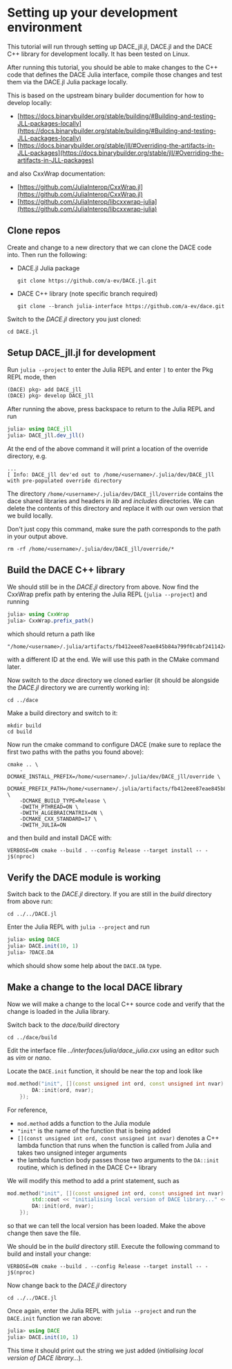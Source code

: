 # Setting up your development environment

This tutorial will run through setting up DACE\_jll.jl, DACE.jl and the DACE C++ library for development locally.
It has been tested on Linux.

After running this tutorial, you should be able to make changes to the C++ code that defines the DACE Julia interface,
compile those changes and test them via the DACE.jl Julia package locally.

This is based on the upstream binary builder documention for how to develop locally:

- [https://docs.binarybuilder.org/stable/building/#Building-and-testing-JLL-packages-locally](https://docs.binarybuilder.org/stable/building/#Building-and-testing-JLL-packages-locally)
- [https://docs.binarybuilder.org/stable/jll/#Overriding-the-artifacts-in-JLL-packages](https://docs.binarybuilder.org/stable/jll/#Overriding-the-artifacts-in-JLL-packages)

and also CxxWrap documentation:

- [https://github.com/JuliaInterop/CxxWrap.jl](https://github.com/JuliaInterop/CxxWrap.jl)
- [https://github.com/JuliaInterop/libcxxwrap-julia](https://github.com/JuliaInterop/libcxxwrap-julia)

## Clone repos

Create and change to a new directory that we can clone the DACE code into. Then run the following:

- DACE.jl Julia package
  ```
  git clone https://github.com/a-ev/DACE.jl.git
  ```
- DACE C++ library (note specific branch required)
  ```
  git clone --branch julia-interface https://github.com/a-ev/dace.git
  ```

Switch to the *DACE.jl* directory you just cloned:

```
cd DACE.jl
```

## Setup DACE\_jll.jl for development

Run `julia --project` to enter the Julia REPL and enter `]` to enter the Pkg REPL mode, then

```julia
(DACE) pkg> add DACE_jll
(DACE) pkg> develop DACE_jll
```

After running the above, press backspace to return to the Julia REPL and run

```julia
julia> using DACE_jll
julia> DACE_jll.dev_jll()
```

At the end of the above command it will print a location of the override directory, e.g.

```
...
[ Info: DACE_jll dev'ed out to /home/<username>/.julia/dev/DACE_jll with pre-populated override directory
```

The directory `/home/<username>/.julia/dev/DACE_jll/override` contains the dace shared libraries and headers in *lib* and *includes* directories.
We can delete the contents of this directory and replace it with our own version that we build locally.

Don't just copy this command, make sure the path corresponds to the path in your output above.

```
rm -rf /home/<username>/.julia/dev/DACE_jll/override/*
```

## Build the DACE C++ library

We should still be in the *DACE.jl* directory from above. Now find the CxxWrap prefix path by entering the Julia REPL (`julia --project`) and running

```julia
julia> using CxxWrap
julia> CxxWrap.prefix_path()
```

which should return a path like

```
"/home/<username>/.julia/artifacts/fb412eee87eae845b84a799f0cabf241142406d7"
```

with a different ID at the end. We will use this path in the CMake command later.

Now switch to the *dace* directory we cloned earlier (it should be alongside the *DACE.jl* directory we are currently working in):

```
cd ../dace
```

Make a build directory and switch to it:

```
mkdir build
cd build
```

Now run the cmake command to configure DACE (make sure to replace the first two paths with the paths you found above):

```
cmake .. \
    -DCMAKE_INSTALL_PREFIX=/home/<username>/.julia/dev/DACE_jll/override \
    -DCMAKE_PREFIX_PATH=/home/<username>/.julia/artifacts/fb412eee87eae845b84a799f0cabf241142406d7 \
    -DCMAKE_BUILD_TYPE=Release \
    -DWITH_PTHREAD=ON \
    -DWITH_ALGEBRAICMATRIX=ON \
    -DCMAKE_CXX_STANDARD=17 \
    -DWITH_JULIA=ON
```

and then build and install DACE with:

```
VERBOSE=ON cmake --build . --config Release --target install -- -j$(nproc)
```

## Verify the DACE module is working

Switch back to the *DACE.jl* directory. If you are still in the *build* directory from above run:

```
cd ../../DACE.jl
```

Enter the Julia REPL with `julia --project` and run

```julia
julia> using DACE
julia> DACE.init(10, 1)
julia> ?DACE.DA
```

which should show some help about the `DACE.DA` type.

## Make a change to the local DACE library

Now we will make a change to the local C++ source code and verify that the change is loaded in the Julia library.

Switch back to the *dace/build* directory

```
cd ../dace/build
```

Edit the interface file *../interfaces/julia/dace_julia.cxx* using an editor such as *vim* or *nano*.

Locate the `DACE.init` function, it should be near the top and look like

```cxx
mod.method("init", [](const unsigned int ord, const unsigned int nvar) {
        DA::init(ord, nvar);
    });
```

For reference,

- `mod.method` adds a function to the Julia module
- `"init"` is the name of the function that is being added
- `[](const unsigned int ord, const unsigned int nvar)` denotes a C++ lambda function that runs when the function is called from Julia and takes two unsigned integer arguments
- the lambda function body passes those two arguments to the `DA::init` routine, which is defined in the DACE C++ library

We will modify this method to add a print statement, such as

```cxx
mod.method("init", [](const unsigned int ord, const unsigned int nvar) {
        std::cout << "initialising local version of DACE library..." << std::endl;
        DA::init(ord, nvar);
    });
```

so that we can tell the local version has been loaded. Make the above change then save the file.

We should be in the *build* directory still. Execute the following command to build and install your change:

```
VERBOSE=ON cmake --build . --config Release --target install -- -j$(nproc)
```

Now change back to the *DACE.jl* directory

```
cd ../../DACE.jl
```


Once again, enter the Julia REPL with `julia --project` and run the `DACE.init` function we ran above:

```julia
julia> using DACE
julia> DACE.init(10, 1)
```

This time it should print out the string we just added (*initialising local version of DACE library...*).
